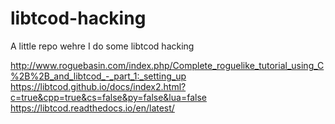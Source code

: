 # libtcod-hacking
A little repo wehre I do some libtcod hacking

http://www.roguebasin.com/index.php/Complete_roguelike_tutorial_using_C%2B%2B_and_libtcod_-_part_1:_setting_up
https://libtcod.github.io/docs/index2.html?c=true&cpp=true&cs=false&py=false&lua=false
https://libtcod.readthedocs.io/en/latest/
